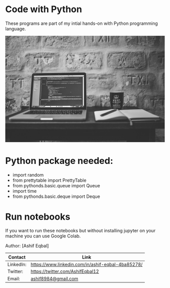 # Code with Python

These programs are part of my intial hands-on with Python programming language.

![](https://github.com/ashif8984/Python/blob/master/images/pexels-photo-169573.jpeg)

# Python package needed:

* import random
* from prettytable import PrettyTable
* from pythonds.basic.queue import Queue
* import time
* from pythonds.basic.deque import Deque

# Run notebooks
If you want to run these notebooks but without installing jupyter on your machine you can use Google Colab. 

Author:    [Ashif Eqbal]

Contact | Link
------------- | -------------
LinkedIn:  |https://www.linkedin.com/in/ashif-eqbal-4ba85278/
Twitter:  | https://twitter.com/AshifEqbal12
Email:  | ashif8984@gmail.com
